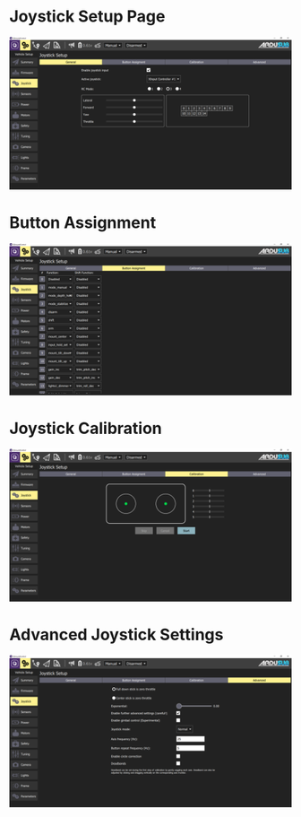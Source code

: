 # Joystick Setup Page

<img src="/images/reference/reference-ardusub-joystick-general.png" class="img-responsive img-center" style="max-height:600px;">

# Button Assignment

<img src="/images/reference/reference-ardusub-joystick-button-assignment.png" class="img-responsive img-center" style="max-height:600px;">

# Joystick Calibration

<img src="/images/reference/reference-ardusub-joystick-calibration.png" class="img-responsive img-center" style="max-height:600px;">

# Advanced Joystick Settings

<img src="/images/reference/reference-ardusub-joystick-advanced.png" class="img-responsive img-center" style="max-height:600px;">
